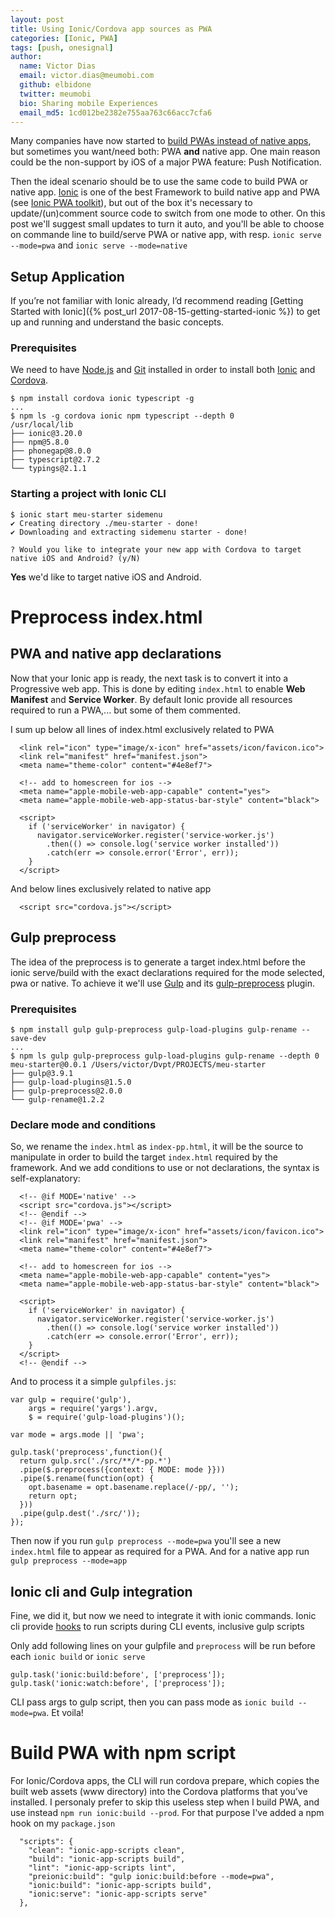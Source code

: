 ```yaml
---
layout: post
title: Using Ionic/Cordova app sources as PWA
categories: [Ionic, PWA]
tags: [push, onesignal]
author:
  name: Victor Dias
  email: victor.dias@meumobi.com
  github: elbidone
  twitter: meumobi
  bio: Sharing mobile Experiences
  email_md5: 1cd012be2382e755aa763c66acc7cfa6
---
```


Many companies have now started to [build PWAs instead of native apps](https://www.cabotsolutions.com/building-an-app-for-your-business-consider-progressive-web-apps-instead-of-native-apps), but sometimes you want/need both: PWA **and** native app. One main reason could be the non-support by iOS of a major PWA feature: Push Notification.

Then the ideal scenario should be to use the same code to build PWA or native app. [Ionic] is one of the best Framework to build native app and PWA (see [Ionic PWA toolkit]), but out of the box it's necessary to update/(un)comment source code to switch from one mode to other. On this post we'll suggest small updates to turn it auto, and you'll be able to choose on commande line to build/serve PWA or native app, with resp. `ionic serve --mode=pwa` and `ionic serve --mode=native`

## Setup Application
If you’re not familiar with Ionic already, I’d recommend reading [Getting Started with Ionic]({% post_url 2017-08-15-getting-started-ionic %}) to get up and running and understand the basic concepts.

### Prerequisites
We need to have [Node.js] and [Git] installed in order to install both [Ionic] and [Cordova].
```
$ npm install cordova ionic typescript -g
...
$ npm ls -g cordova ionic npm typescript --depth 0
/usr/local/lib
├── ionic@3.20.0 
├── npm@5.8.0 
├── phonegap@8.0.0
├── typescript@2.7.2 
└── typings@2.1.1
```

### Starting a project with Ionic CLI
```
$ ionic start meu-starter sidemenu
✔ Creating directory ./meu-starter - done!
✔ Downloading and extracting sidemenu starter - done!

? Would you like to integrate your new app with Cordova to target native iOS and Android? (y/N)
```
**Yes** we'd like to target native iOS and Android.

# Preprocess index.html

## PWA and native app declarations
Now that your Ionic app is ready, the next task is to convert it into a Progressive web app. This is done by editing `index.html` to enable **Web Manifest** and **Service Worker**. By default Ionic provide all resources required to run a PWA,... but some of them commented. 

I sum up below all lines of index.html exclusively related to PWA

```
  <link rel="icon" type="image/x-icon" href="assets/icon/favicon.ico">
  <link rel="manifest" href="manifest.json">
  <meta name="theme-color" content="#4e8ef7">

  <!-- add to homescreen for ios -->
  <meta name="apple-mobile-web-app-capable" content="yes">
  <meta name="apple-mobile-web-app-status-bar-style" content="black">

  <script>
    if ('serviceWorker' in navigator) {
      navigator.serviceWorker.register('service-worker.js')
        .then(() => console.log('service worker installed'))
        .catch(err => console.error('Error', err));
    }
  </script>
```
  
And below lines exclusively related to native app
  
```
  <script src="cordova.js"></script>
```

## Gulp preprocess
The idea of the preprocess is to generate a target index.html before the ionic serve/build with the exact declarations required for the mode selected, pwa or native. To achieve it we'll use [Gulp] and its [gulp-preprocess](https://www.npmjs.com/package/gulp-preprocess) plugin. 

### Prerequisites

```
$ npm install gulp gulp-preprocess gulp-load-plugins gulp-rename --save-dev
...
$ npm ls gulp gulp-preprocess gulp-load-plugins gulp-rename --depth 0
meu-starter@0.0.1 /Users/victor/Dvpt/PROJECTS/meu-starter
├── gulp@3.9.1 
├── gulp-load-plugins@1.5.0 
├── gulp-preprocess@2.0.0 
└── gulp-rename@1.2.2 
```

### Declare mode and conditions
So, we rename the `index.html` as `index-pp.html`, it will be the source to manipulate in order to build the target `index.html` required by the framework. And we add conditions to use or not declarations, the syntax is self-explanatory:

```
  <!-- @if MODE='native' -->
  <script src="cordova.js"></script>
  <!-- @endif -->
  <!-- @if MODE='pwa' -->
  <link rel="icon" type="image/x-icon" href="assets/icon/favicon.ico">
  <link rel="manifest" href="manifest.json">
  <meta name="theme-color" content="#4e8ef7">

  <!-- add to homescreen for ios -->
  <meta name="apple-mobile-web-app-capable" content="yes">
  <meta name="apple-mobile-web-app-status-bar-style" content="black">

  <script>
    if ('serviceWorker' in navigator) {
      navigator.serviceWorker.register('service-worker.js')
        .then(() => console.log('service worker installed'))
        .catch(err => console.error('Error', err));
    }
  </script>
  <!-- @endif -->
```

And to process it a simple `gulpfiles.js`:

```
var gulp = require('gulp'),
    args = require('yargs').argv,
    $ = require('gulp-load-plugins')();

var mode = args.mode || 'pwa';

gulp.task('preprocess',function(){
  return gulp.src('./src/**/*-pp.*')
  .pipe($.preprocess({context: { MODE: mode }}))
  .pipe($.rename(function(opt) {
    opt.basename = opt.basename.replace(/-pp/, '');
    return opt;
  }))
  .pipe(gulp.dest('./src/'));
});
```

Then now if you run `gulp preprocess --mode=pwa` you'll see a new `index.html` file to appear as required for a PWA. And for a native app run `gulp preprocess --mode=app`

## Ionic cli and Gulp integration
Fine, we did it, but now we need to integrate it with ionic commands. Ionic cli provide [hooks](https://ionicframework.com/docs/cli/configuring.html#hooks) to run scripts during CLI events, inclusive gulp scripts

Only add following lines on your gulpfile and `preprocess` will be run before each `ionic build` or `ionic serve`

```
gulp.task('ionic:build:before', ['preprocess']);
gulp.task('ionic:watch:before', ['preprocess']);
```

CLI pass args to gulp script, then you can pass mode as `ionic build --mode=pwa`. Et voila!

# Build PWA with npm script
For Ionic/Cordova apps, the CLI will run cordova prepare, which copies the built web assets (www directory) into the Cordova platforms that you’ve installed. I personaly prefer to skip this useless step when I build PWA, and use instead `npm run ionic:build --prod`. For that purpose I've added a npm hook on my `package.json`

```
  "scripts": {
    "clean": "ionic-app-scripts clean",
    "build": "ionic-app-scripts build",
    "lint": "ionic-app-scripts lint",
    "preionic:build": "gulp ionic:build:before --mode=pwa",
    "ionic:build": "ionic-app-scripts build",
    "ionic:serve": "ionic-app-scripts serve"
  },
```


   [Node.js]: <https://nodejs.org/en/download/>
   [Git]: <http://git-scm.com/download>
   [Ionic]: <https://ionicframework.com/>
   [Cordova]: <https://cordova.apache.org/>
   [Ionic PWA toolkit]: <https://ionicframework.com/pwa>
   [Gulp]: <https://gulpjs.com/>